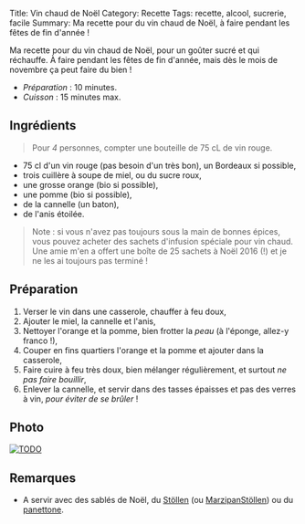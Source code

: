 Title: Vin chaud de Noël
Category: Recette
Tags: recette, alcool, sucrerie, facile
Summary: Ma recette pour du vin chaud de Noël, à faire pendant les fêtes de fin d'année !

Ma recette pour du vin chaud de Noël, pour un goûter sucré et qui réchauffe.
À faire pendant les fêtes de fin d'année, mais dès le mois de novembre ça peut faire du bien !

- *Préparation* : 10 minutes.
- *Cuisson* : 15 minutes max.

## Ingrédients
> Pour *4* personnes, compter une bouteille de 75 cL de vin rouge.

- 75 cl d'un vin rouge (pas besoin d'un très bon), un Bordeaux si possible,
- trois cuillère à soupe de miel, ou du sucre roux,
- une grosse orange (bio si possible),
- une pomme (bio si possible),
- de la cannelle (un baton),
- de l'anis étoilée.

> Note : si vous n'avez pas toujours sous la main de bonnes épices, vous pouvez acheter des sachets d'infusion spéciale pour vin chaud.
> Une amie m'en a offert une boîte de 25 sachets à Noël 2016 (!) et je ne les ai toujours pas terminé !

## Préparation
1. Verser le vin dans une casserole, chauffer à feu doux,
2. Ajouter le miel, la cannelle et l'anis,
3. Nettoyer l'orange et la pomme, bien frotter la *peau* (à l'éponge, allez-y franco !),
4. Couper en fins quartiers l'orange et la pomme et ajouter dans la casserole,
5. Faire cuire à feu très doux, bien mélanger régulièrement, et surtout *ne pas faire bouillir*,
6. Enlever la cannelle, et servir dans des tasses épaisses et pas des verres à vin, *pour éviter de se brûler* !

## Photo
[![TODO]({static}images/blank.png)](#)

## Remarques
- A servir avec des sablés de Noël, du [Stöllen](https://fr.wikipedia.org/wiki/Christstollen) (ou [MarzipanStöllen](http://www.marmiton.org/recettes/recette_marzipanstollen-allemagne_43602.aspx)) ou du [panettone](https://fr.wikipedia.org/wiki/Panettone).
